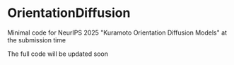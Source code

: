 # OrientationDiffusion
Minimal code for NeurIPS 2025 "Kuramoto Orientation Diffusion Models" at the submission time

The full code will be updated soon


